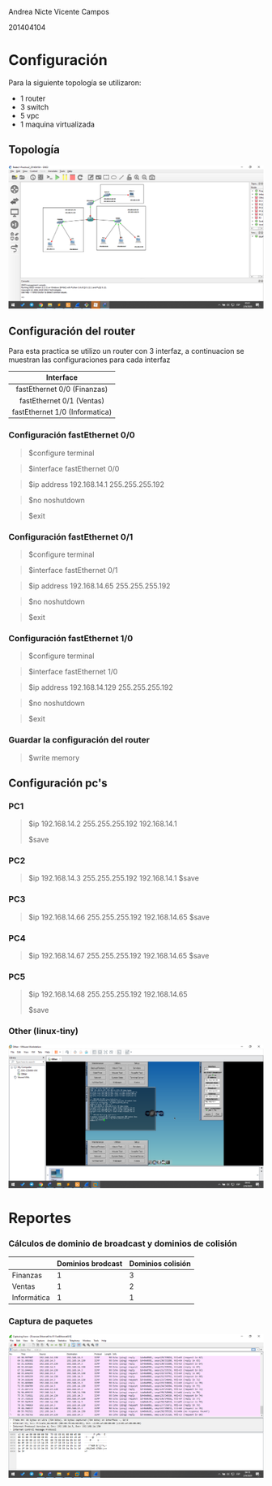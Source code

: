 Andrea Nicte Vicente Campos

201404104



# Configuración

Para la siguiente topología se utilizaron:

- 1 router
- 3 switch
- 5 vpc
- 1 maquina virtualizada

## Topología

![im1](im1.png)



## Configuración del router

Para esta practica se utilizo un router con 3 interfaz, a continuacion se muestran las configuraciones para cada interfaz 

|           Interface            |
| :----------------------------: |
|  fastEthernet 0/0 (Finanzas)   |
|   fastEthernet 0/1 (Ventas)    |
| fastEthernet 1/0 (Informatica) |

### Configuración fastEthernet 0/0 

> $configure terminal

> $interface fastEthernet 0/0

> $ip address 192.168.14.1 255.255.255.192

> $no noshutdown

> $exit

### Configuración fastEthernet 0/1

> $configure terminal

> $interface fastEthernet 0/1

> $ip address 192.168.14.65 255.255.255.192

> $no noshutdown

> $exit

### Configuración fastEthernet 1/0

> $configure terminal

> $interface fastEthernet 1/0

> $ip address 192.168.14.129 255.255.255.192

> $no noshutdown

> $exit

### Guardar la configuración del router

> $write memory

## Configuración pc's

### PC1

> $ip 192.168.14.2 255.255.255.192 192.168.14.1
>
> $save

### PC2

> $ip 192.168.14.3 255.255.255.192 192.168.14.1
> $save

### PC3

> $ip 192.168.14.66 255.255.255.192 192.168.14.65
> $save

### PC4

> $ip 192.168.14.67 255.255.255.192 192.168.14.65
> $save

### PC5

> $ip 192.168.14.68 255.255.255.192 192.168.14.65
>
> $save

### Other (linux-tiny)

![im2](im2.png)



# Reportes

### Cálculos de dominio de broadcast y dominios de colisión

|             | Dominios brodcast | Dominios colisión |
| ----------- | ----------------- | ----------------- |
| Finanzas    | 1                 | 3                 |
| Ventas      | 1                 | 2                 |
| Informática | 1                 | 1                 |

### Captura de paquetes

![im3](im3.png)